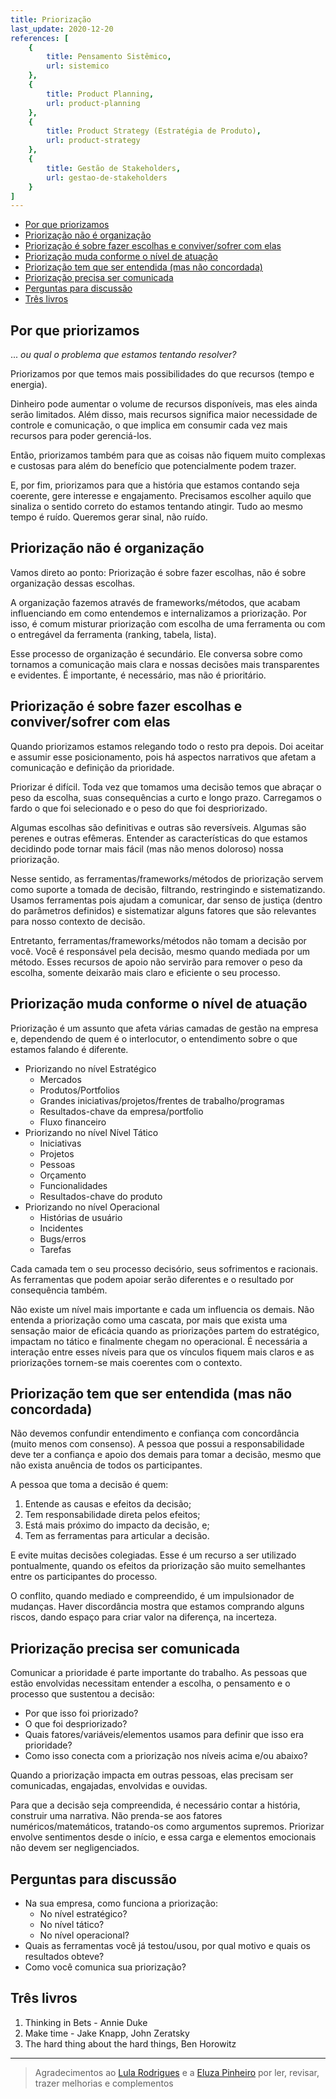 ```yaml
---
title: Priorização
last_update: 2020-12-20
references: [
    {
        title: Pensamento Sistêmico,
        url: sistemico
    },
    {
        title: Product Planning,
        url: product-planning
    },
    {
        title: Product Strategy (Estratégia de Produto),
        url: product-strategy
    },
    {
        title: Gestão de Stakeholders,
        url: gestao-de-stakeholders
    }
]
---
```


- [Por que priorizamos](#por-que-priorizamos)
- [Priorização não é organização](#priorização-não-é-organização)
- [Priorização é sobre fazer escolhas e conviver/sofrer com elas](#priorização-é-sobre-fazer-escolhas-e-conviversofrer-com-elas)
- [Priorização muda conforme o nível de atuação](#priorização-muda-conforme-o-nível-de-atuação)
- [Priorização tem que ser entendida (mas não concordada)](#priorização-tem-que-ser-entendida-mas-não-concordada)
- [Priorização precisa ser comunicada](#priorização-precisa-ser-comunicada)
- [Perguntas para discussão](#perguntas-para-discussão)
- [Três livros](#três-livros)

## Por que priorizamos

... _ou qual o problema que estamos tentando resolver?_

Priorizamos por que temos mais possibilidades do que recursos (tempo e energia).

Dinheiro pode aumentar o volume de recursos disponíveis, mas eles ainda serão limitados. Além disso, mais recursos significa maior necessidade de controle e comunicação, o que implica em consumir cada vez mais recursos para poder gerenciá-los.

Então, priorizamos também para que as coisas não fiquem muito complexas e custosas para além do benefício que potencialmente podem trazer.

E, por fim, priorizamos para que a história que estamos contando seja coerente, gere interesse e engajamento. Precisamos escolher aquilo que sinaliza o sentido correto do estamos tentando atingir. Tudo ao mesmo tempo é ruído. Queremos gerar sinal, não ruído.

## Priorização não é organização

Vamos direto ao ponto: Priorização é sobre fazer escolhas, não é sobre organização dessas escolhas.

A organização fazemos através de frameworks/métodos, que acabam influenciando em como entendemos e internalizamos a priorização. Por isso, é comum misturar priorização com escolha de uma ferramenta ou com o entregável da ferramenta (ranking, tabela, lista).

Esse processo de organização é secundário. Ele conversa sobre como tornamos a comunicação mais clara e nossas decisões mais transparentes e evidentes. É importante, é necessário, mas não é prioritário.

## Priorização é sobre fazer escolhas e conviver/sofrer com elas

Quando priorizamos estamos relegando todo o resto pra depois. Doi aceitar e assumir esse posicionamento, pois há aspectos narrativos que afetam a comunicação e definição da prioridade.

Priorizar é difícil. Toda vez que tomamos uma decisão temos que abraçar o peso da escolha, suas consequências a curto e longo prazo. Carregamos o fardo o que foi selecionado e o peso do que foi despriorizado.

Algumas escolhas são definitivas e outras são reversíveis. Algumas são perenes e outras efêmeras. Entender as características do que estamos decidindo pode tornar mais fácil (mas não menos doloroso) nossa priorização.

Nesse sentido, as ferramentas/frameworks/métodos de priorização servem como suporte a tomada de decisão, filtrando, restringindo e sistematizando. Usamos ferramentas pois ajudam a comunicar, dar senso de justiça (dentro do parâmetros definidos) e sistematizar alguns fatores que são relevantes para nosso contexto de decisão.

Entretanto, ferramentas/frameworks/métodos não tomam a decisão por você. Você é responsável pela decisão, mesmo quando mediada por um método. Esses recursos de apoio não servirão para remover o peso da escolha, somente deixarão mais claro e eficiente o seu processo.

## Priorização muda conforme o nível de atuação

Priorização é um assunto que afeta várias camadas de gestão na empresa e, dependendo de quem é o interlocutor, o entendimento sobre o que estamos falando é diferente.

- Priorizando no nível Estratégico
  - Mercados
  - Produtos/Portfolios
  - Grandes iniciativas/projetos/frentes de trabalho/programas
  - Resultados-chave da empresa/portfolio
  - Fluxo financeiro
- Priorizando no nível Nível Tático
  - Iniciativas
  - Projetos
  - Pessoas
  - Orçamento
  - Funcionalidades
  - Resultados-chave do produto
- Priorizando no nível Operacional
  - Histórias de usuário
  - Incidentes
  - Bugs/erros
  - Tarefas

Cada camada tem o seu processo decisório, seus sofrimentos e racionais. As ferramentas que podem apoiar serão diferentes e o resultado por consequência também.

Não existe um nível mais importante e cada um influencia os demais. Não entenda a priorização como uma cascata, por mais que exista uma sensação maior de eficácia quando as priorizações partem do estratégico, impactam no tático e finalmente chegam no operacional. É necessária a interação entre esses níveis para que os vínculos fiquem mais claros e as priorizações tornem-se mais coerentes com o contexto.

## Priorização tem que ser entendida (mas não concordada)

Não devemos confundir entendimento e confiança com concordância (muito menos com consenso). A pessoa que possui a responsabilidade deve ter a confiança e apoio dos demais para tomar a decisão, mesmo que não exista anuência de todos os participantes.

A pessoa que toma a decisão é quem:

1. Entende as causas e efeitos da decisão;
2. Tem responsabilidade direta pelos efeitos;
3. Está mais próximo do impacto da decisão, e;
4. Tem as ferramentas para articular a decisão.

E evite muitas decisões colegiadas. Esse é um recurso a ser utilizado pontualmente, quando os efeitos da priorização são muito semelhantes entre os participantes do processo.

O conflito, quando mediado e compreendido, é um impulsionador de mudanças. Haver discordância mostra que estamos comprando alguns riscos, dando espaço para criar valor na diferença, na incerteza.

## Priorização precisa ser comunicada

Comunicar a prioridade é parte importante do trabalho. As pessoas que estão envolvidas necessitam entender a escolha, o pensamento e o processo que sustentou a decisão:

- Por que isso foi priorizado?
- O que foi despriorizado?
- Quais fatores/variáveis/elementos usamos para definir que isso era prioridade?
- Como isso conecta com a priorização nos níveis acima e/ou abaixo?

Quando a priorização impacta em outras pessoas, elas precisam ser comunicadas, engajadas, envolvidas e ouvidas.

Para que a decisão seja compreendida, é necessário contar a história, construir uma narrativa. Não prenda-se aos fatores numéricos/matemáticos, tratando-os como argumentos supremos. Priorizar envolve sentimentos desde o início, e essa carga e elementos emocionais não devem ser negligenciados.

## Perguntas para discussão

- Na sua empresa, como funciona a priorização:
  - No nível estratégico?
  - No nível tático?
  - No nível operacional?
- Quais as ferramentas você já testou/usou, por qual motivo e quais os resultados obteve?
- Como você comunica sua priorização?

## Três livros

1. Thinking in Bets - Annie Duke
2. Make time - Jake Knapp, John Zeratsky
3. The hard thing about the hard things, Ben Horowitz

---

> Agradecimentos ao [Lula Rodrigues](https://www.instagram.com/luizphx) e a [Eluza Pinheiro](https://www.linkedin.com/in/eluzapinheiro/) por ler, revisar, trazer melhorias e complementos
